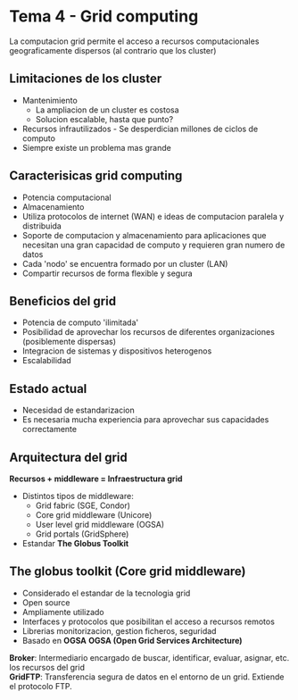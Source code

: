 # Tema 4 - Grid computing

La computacion grid permite el acceso a recursos computacionales geograficamente dispersos (al contrario que los cluster)

## Limitaciones de los cluster

- Mantenimiento
  - La ampliacion de un cluster es costosa
  - Solucion escalable, hasta que punto?
- Recursos infrautilizados - Se desperdician millones de ciclos de computo
- Siempre existe un problema mas grande

## Caracterisicas grid computing

- Potencia computacional
- Almacenamiento
- Utiliza protocolos de internet (WAN) e ideas de computacion paralela y distribuida
- Soporte de computacion y almacenamiento para aplicaciones que necesitan una gran capacidad de computo y requieren gran numero de datos
- Cada 'nodo' se encuentra formado por un cluster (LAN)
- Compartir recursos de forma flexible y segura

## Beneficios del grid

- Potencia de computo 'ilimitada'
- Posibilidad de aprovechar los recursos de diferentes organizaciones (posiblemente dispersas)
- Integracion de sistemas y dispositivos heterogenos
- Escalabilidad

## Estado actual

- Necesidad de estandarizacion
- Es necesaria mucha experiencia para aprovechar sus capacidades correctamente

## Arquitectura del grid

**Recursos + middleware = Infraestructura grid**

- Distintos tipos de middleware:
  - Grid fabric (SGE, Condor)
  - Core grid middleware (Unicore)
  - User level grid middleware (OGSA)
  - Grid portals (GridSphere)
- Estandar **The Globus Toolkit**

## The globus toolkit (Core grid middleware)

- Considerado el estandar de la tecnologia grid
- Open source
- Ampliamente utilizado
- Interfaces y protocolos que posibilitan el acceso a recursos remotos
- Librerias monitorizacion, gestion ficheros, seguridad
- Basado en **OGSA**
  **OGSA (Open Grid Services Architecture)**

**Broker**: Intermediario encargado de buscar, identificar, evaluar, asignar, etc. los recursos del grid  
**GridFTP**: Transferencia segura de datos en el entorno de un grid. Extiende el protocolo FTP.
